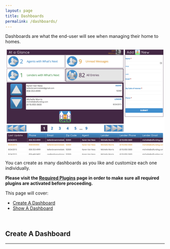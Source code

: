 ```yaml
---
layout: page
title: Dashboards
permalink: /dashboards/
---
```


Dashboards are what the end-user will see when managing their home to homes.

![dashboard](/images/dashboard-example.png "Example Dashboard")

You can create as many dashboards as you like and customize each one individually.

**Please visit the [Required Plugins](/required-plugins/) page in order to make sure all required plugins are activated before proceeding.**

This page will cover:

- [Create A Dashboard](#create-dashboard)
- [Show A Dashboard](#show-dashboard)

&nbsp;

## <a name="create-dashboard"></a>Create A Dashboard
***

&nbsp;

